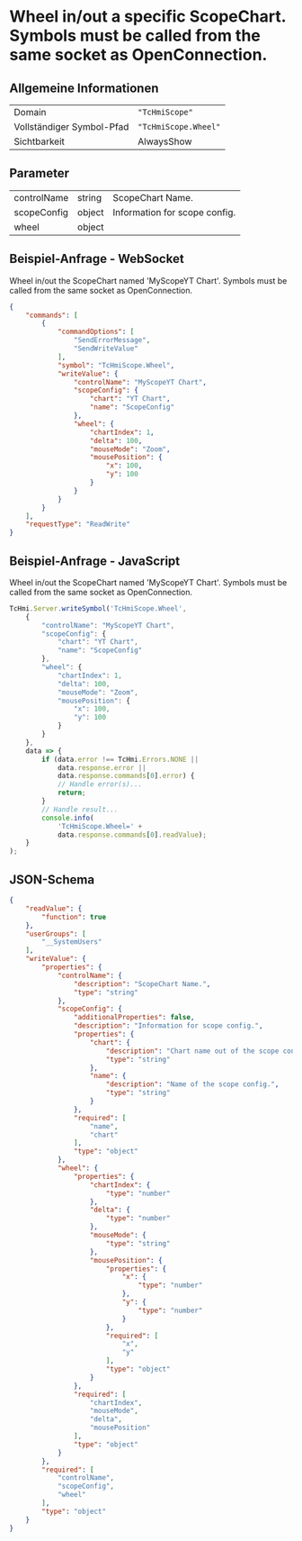 # Wheel in/out a specific ScopeChart. Symbols must be called from the same socket as OpenConnection.

## Allgemeine Informationen

|  |  |
| - | - |
| Domain | `"TcHmiScope"` |
| Vollständiger Symbol-Pfad | `"TcHmiScope.Wheel"` |
| Sichtbarkeit | AlwaysShow |

## Parameter

|  |  |  |
| - | - | - |
| controlName | string | ScopeChart Name. |
| scopeConfig | object | Information for scope config. |
| wheel | object |  |

## Beispiel-Anfrage - WebSocket

Wheel in/out the ScopeChart named 'MyScopeYT Chart'. Symbols must be called from the same socket as OpenConnection.
```json
{
    "commands": [
        {
            "commandOptions": [
                "SendErrorMessage",
                "SendWriteValue"
            ],
            "symbol": "TcHmiScope.Wheel",
            "writeValue": {
                "controlName": "MyScopeYT Chart",
                "scopeConfig": {
                    "chart": "YT Chart",
                    "name": "ScopeConfig"
                },
                "wheel": {
                    "chartIndex": 1,
                    "delta": 100,
                    "mouseMode": "Zoom",
                    "mousePosition": {
                        "x": 100,
                        "y": 100
                    }
                }
            }
        }
    ],
    "requestType": "ReadWrite"
}
```

## Beispiel-Anfrage - JavaScript

Wheel in/out the ScopeChart named 'MyScopeYT Chart'. Symbols must be called from the same socket as OpenConnection.
```javascript
TcHmi.Server.writeSymbol('TcHmiScope.Wheel',
    {
        "controlName": "MyScopeYT Chart",
        "scopeConfig": {
            "chart": "YT Chart",
            "name": "ScopeConfig"
        },
        "wheel": {
            "chartIndex": 1,
            "delta": 100,
            "mouseMode": "Zoom",
            "mousePosition": {
                "x": 100,
                "y": 100
            }
        }
    },
    data => {
        if (data.error !== TcHmi.Errors.NONE ||
            data.response.error ||
            data.response.commands[0].error) {
            // Handle error(s)...
            return;
        }
        // Handle result...
        console.info(
            'TcHmiScope.Wheel=' +
            data.response.commands[0].readValue);
    }
);
```

## JSON-Schema

```json
{
    "readValue": {
        "function": true
    },
    "userGroups": [
        "__SystemUsers"
    ],
    "writeValue": {
        "properties": {
            "controlName": {
                "description": "ScopeChart Name.",
                "type": "string"
            },
            "scopeConfig": {
                "additionalProperties": false,
                "description": "Information for scope config.",
                "properties": {
                    "chart": {
                        "description": "Chart name out of the scope config.",
                        "type": "string"
                    },
                    "name": {
                        "description": "Name of the scope config.",
                        "type": "string"
                    }
                },
                "required": [
                    "name",
                    "chart"
                ],
                "type": "object"
            },
            "wheel": {
                "properties": {
                    "chartIndex": {
                        "type": "number"
                    },
                    "delta": {
                        "type": "number"
                    },
                    "mouseMode": {
                        "type": "string"
                    },
                    "mousePosition": {
                        "properties": {
                            "x": {
                                "type": "number"
                            },
                            "y": {
                                "type": "number"
                            }
                        },
                        "required": [
                            "x",
                            "y"
                        ],
                        "type": "object"
                    }
                },
                "required": [
                    "chartIndex",
                    "mouseMode",
                    "delta",
                    "mousePosition"
                ],
                "type": "object"
            }
        },
        "required": [
            "controlName",
            "scopeConfig",
            "wheel"
        ],
        "type": "object"
    }
}
```
